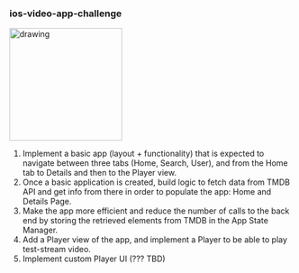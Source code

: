 ### ios-video-app-challenge

<img src="https://github.com/Andy-Bartkiv-Accedo/ios-video-app-challenge/assets/109531858/3d04e238-e313-4cf2-8eaa-1b65a60cd46a" alt="drawing" width="200"/>

1. Implement a basic app (layout + functionality) that is expected to navigate between three tabs (Home, Search, User), and from the Home tab to Details and then to the Player view.
2. Once a basic application is created, build logic to fetch data from TMDB API and get info from there in order to populate the app: Home and Details Page.
3. Make the app more efficient and reduce the number of calls to the back end by storing the retrieved elements from TMDB in the App State Manager.
4. Add a Player view of the app, and implement a Player to be able to play test-stream video.
5. Implement custom Player UI (??? TBD)
